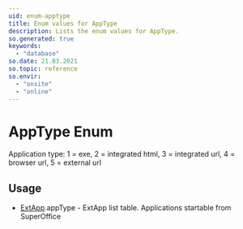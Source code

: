 ```yaml
---
uid: enum-apptype
title: Enum values for AppType
description: Lists the enum values for AppType.
so.generated: true
keywords:
  - "database"
so.date: 21.03.2021
so.topic: reference
so.envir:
  - "onsite"
  - "online"
---
```


# AppType Enum

Application type: 1 = exe, 2 = integrated html, 3 = integrated url, 4 = browser url, 5 = external url


## Usage

* [ExtApp](../extapp.md).appType - ExtApp list table. Applications startable from SuperOffice
